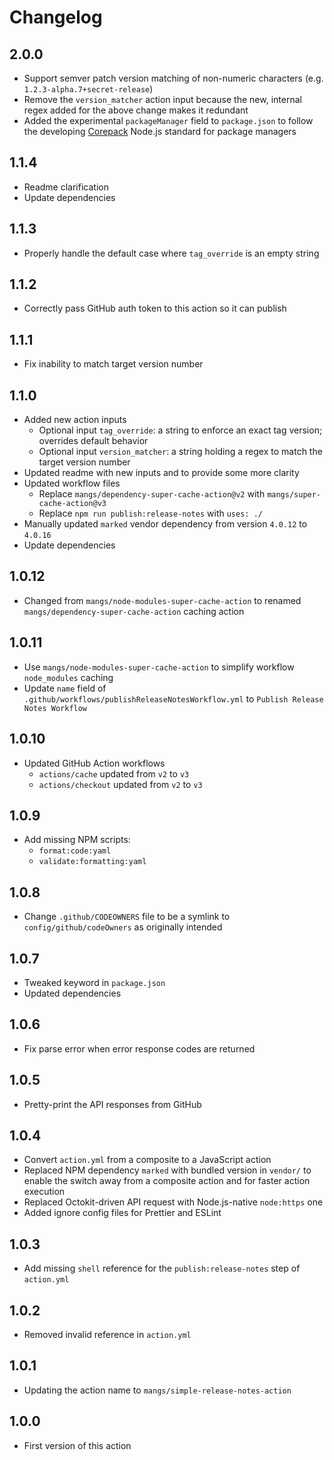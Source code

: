 # Changelog

## 2.0.0

- Support semver patch version matching of non-numeric characters (e.g. `1.2.3-alpha.7+secret-release`)
- Remove the `version_matcher` action input because the new, internal regex added for the above change makes it redundant
- Added the experimental `packageManager` field to `package.json` to follow the developing [Corepack](https://nodejs.org/api/corepack.html) Node.js standard for package managers

## 1.1.4

- Readme clarification
- Update dependencies

## 1.1.3

- Properly handle the default case where `tag_override` is an empty string

## 1.1.2

- Correctly pass GitHub auth token to this action so it can publish

## 1.1.1

- Fix inability to match target version number

## 1.1.0

- Added new action inputs
  - Optional input `tag_override`: a string to enforce an exact tag version; overrides default behavior
  - Optional input `version_matcher`: a string holding a regex to match the target version number
- Updated readme with new inputs and to provide some more clarity
- Updated workflow files
  - Replace `mangs/dependency-super-cache-action@v2` with `mangs/super-cache-action@v3`
  - Replace `npm run publish:release-notes` with `uses: ./`
- Manually updated `marked` vendor dependency from version `4.0.12` to `4.0.16`
- Update dependencies

## 1.0.12

- Changed from `mangs/node-modules-super-cache-action` to renamed `mangs/dependency-super-cache-action` caching action

## 1.0.11

- Use `mangs/node-modules-super-cache-action` to simplify workflow `node_modules` caching
- Update `name` field of `.github/workflows/publishReleaseNotesWorkflow.yml` to `Publish Release Notes Workflow`

## 1.0.10

- Updated GitHub Action workflows
  - `actions/cache` updated from `v2` to `v3`
  - `actions/checkout` updated from `v2` to `v3`

## 1.0.9

- Add missing NPM scripts:
  - `format:code:yaml`
  - `validate:formatting:yaml`

## 1.0.8

- Change `.github/CODEOWNERS` file to be a symlink to `config/github/codeOwners` as originally intended

## 1.0.7

- Tweaked keyword in `package.json`
- Updated dependencies

## 1.0.6

- Fix parse error when error response codes are returned

## 1.0.5

- Pretty-print the API responses from GitHub

## 1.0.4

- Convert `action.yml` from a composite to a JavaScript action
- Replaced NPM dependency `marked` with bundled version in `vendor/` to enable the switch away from a composite action and for faster action execution
- Replaced Octokit-driven API request with Node.js-native `node:https` one
- Added ignore config files for Prettier and ESLint

## 1.0.3

- Add missing `shell` reference for the `publish:release-notes` step of `action.yml`

## 1.0.2

- Removed invalid reference in `action.yml`

## 1.0.1

- Updating the action name to `mangs/simple-release-notes-action`

## 1.0.0

- First version of this action
